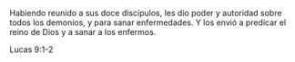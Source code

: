 Habiendo reunido a sus doce discípulos, les dio poder y autoridad sobre todos
los demonios, y para sanar enfermedades. Y los envió a predicar el reino de
Dios y a sanar a los enfermos.

Lucas 9:1-2


